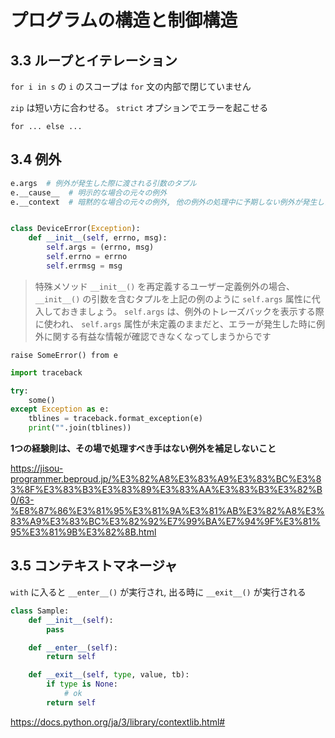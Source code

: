 # プログラムの構造と制御構造

## 3.3 ループとイテレーション

`for i in s` の `i` のスコープは `for` 文の内部で閉じていません

`zip` は短い方に合わせる。 `strict` オプションでエラーを起こせる

`for ... else ...`

## 3.4 例外

```python
e.args  # 例外が発生した際に渡される引数のタプル
e.__cause__  # 明示的な場合の元々の例外
e.__context  # 暗黙的な場合の元々の例外, 他の例外の処理中に予期しない例外が発生した場合は唯一の情報源となる


class DeviceError(Exception):
    def __init__(self, errno, msg):
        self.args = (errno, msg)
        self.errno = errno
        self.errmsg = msg
```

> 特殊メソッド `__init__()` を再定義するユーザー定義例外の場合、 `__init__()` の引数を含むタプルを上記の例のように `self.args` 属性に代入しておきましょう。 `self.args` は、例外のトレーズバックを表示する際に使われ、 `self.args` 属性が未定義のままだと、エラーが発生した時に例外に関する有益な情報が確認できなくなってしまうからです

`raise SomeError() from e`

```python
import traceback

try:
    some()
except Exception as e:
    tblines = traceback.format_exception(e)
    print("".join(tblines))
```

**1つの経験則は、その場で処理すべき手はない例外を補足しないこと**

https://jisou-programmer.beproud.jp/%E3%82%A8%E3%83%A9%E3%83%BC%E3%83%8F%E3%83%B3%E3%83%89%E3%83%AA%E3%83%B3%E3%82%B0/63-%E8%87%86%E3%81%95%E3%81%9A%E3%81%AB%E3%82%A8%E3%83%A9%E3%83%BC%E3%82%92%E7%99%BA%E7%94%9F%E3%81%95%E3%81%9B%E3%82%8B.html

## 3.5 コンテキストマネージャ

`with` に入ると `__enter__()` が実行され, 出る時に `__exit__()` が実行される

```python
class Sample:
    def __init__(self):
        pass

    def __enter__(self):
        return self

    def __exit__(self, type, value, tb):
        if type is None:
            # ok
        return self
```

https://docs.python.org/ja/3/library/contextlib.html#
